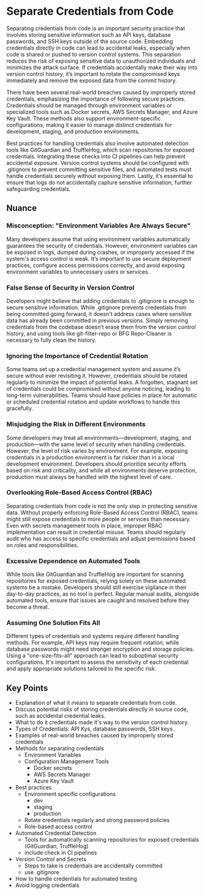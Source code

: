 # Separate Credentials from Code

Separating credentials from code is an important security practice that involves storing sensitive information such as API keys, database passwords, and SSH keys outside of the source code. Embedding credentials directly in code can lead to accidental leaks, especially when code is shared or pushed to version control systems.
This separation reduces the risk of exposing sensitive data to unauthorized individuals and minimizes the attack surface.
If credentials accidentally make their way into version control history, it’s important to rotate the compromised keys immediately and remove the exposed data from the commit history.

There have been several real-world breaches caused by improperly stored credentials, emphasizing the importance of following secure practices.
Credentials should be managed through environment variables or specialized tools such as Docker secrets, AWS Secrets Manager, and Azure Key Vault.
These methods also support environment-specific configurations, making it easier to manage distinct credentials for development, staging, and production environments.

Best practices for handling credentials also involve automated detection tools like GitGuardian and TruffleHog, which scan repositories for exposed credentials.
Integrating these checks into CI pipelines can help prevent accidental exposure.
Version control systems should be configured with .gitignore to prevent committing sensitive files, and automated tests must handle credentials securely without exposing them.
Lastly, it’s essential to ensure that logs do not accidentally capture sensitive information, further safeguarding credentials.

## Nuance

### Misconception: "Environment Variables Are Always Secure"

Many developers assume that using environment variables automatically guarantees the security of credentials.
However, environment variables can be exposed in logs, dumped during crashes, or improperly accessed if the system's access control is weak.
It’s important to use secure deployment practices, configure access permissions correctly, and avoid exposing environment variables to unnecessary users or services.

### False Sense of Security in Version Control

Developers might believe that adding credentials to .gitignore is enough to secure sensitive information. While .gitignore prevents credentials from being committed going forward, it doesn't address cases where sensitive data has already been committed in previous versions.
Simply removing credentials from the codebase doesn’t erase them from the version control history, and using tools like git-filter-repo or BFG Repo-Cleaner is necessary to fully clean the history.

### Ignoring the Importance of Credential Rotation

Some teams set up a credential management system and assume it’s secure without ever revisiting it.
However, credentials should be rotated regularly to minimize the impact of potential leaks.
A forgotten, stagnant set of credentials could be compromised without anyone noticing, leading to long-term vulnerabilities.
Teams should have policies in place for automatic or scheduled credential rotation and update workflows to handle this gracefully.

### Misjudging the Risk in Different Environments

Some developers may treat all environments—development, staging, and production—with the same level of security when handling credentials.
However, the level of risk varies by environment.
For example, exposing credentials in a production environment is far riskier than in a local development environment.
Developers should prioritize security efforts based on risk and criticality, and while all environments deserve protection, production must always be handled with the highest level of care.

### Overlooking Role-Based Access Control (RBAC)

Separating credentials from code is not the only step in protecting sensitive data.
Without properly enforcing Role-Based Access Control (RBAC), teams might still expose credentials to more people or services than necessary.
Even with secrets management tools in place, improper RBAC implementation can result in credential misuse.
Teams should regularly audit who has access to specific credentials and adjust permissions based on roles and responsibilities.

### Excessive Dependence on Automated Tools

While tools like GitGuardian and TruffleHog are important for scanning repositories for exposed credentials, relying solely on these automated systems be a mistake.
Developers should still exercise vigilance in their day-to-day practices, as no tool is perfect.
Regular manual audits, alongside automated tools, ensure that issues are caught and resolved before they become a threat.

### Assuming One Solution Fits All

Different types of credentials and systems require different handling methods.
For example, API keys may require frequent rotation, while database passwords might need stronger encryption and storage policies.
Using a "one-size-fits-all" approach can lead to suboptimal security configurations.
It's important to assess the sensitivity of each credential and apply appropriate solutions tailored to the specific risk.

## Key Points

* Explanation of what it means to separate credentials from code.
* Discuss potential risks of storing credentials directly in source code, such as accidental credential leaks.
* What to do it credentials made it's way to the version control history.
* Types of Credentials: API Kys, database passwords, SSH keys.
* Examples of real-world breaches caused by improperly stored credentials  
* Methods for separating credentials
    * Environment Variables
    * Configuration Management Tools
        * Docker secrets
        * AWS Secrets Manager
        * Azure Key Vault
* Best practices
    * Environment specific configurations
        * dev
        * staging
        * production
    * Rotate credentials regularly and strong password policies
    * Role-based access control
* Automated Credential Detection
    * Tools for automatically scanning repositories for exposed credentials (GitGuardian, TruffleHog)
    * include check in CI pipelines
* Version Control and Secrets
    * Steps to take is credentials are accidentally committed
    * use .gitignore
* How to handle credentials for automated testing
* Avoid logging credentials
